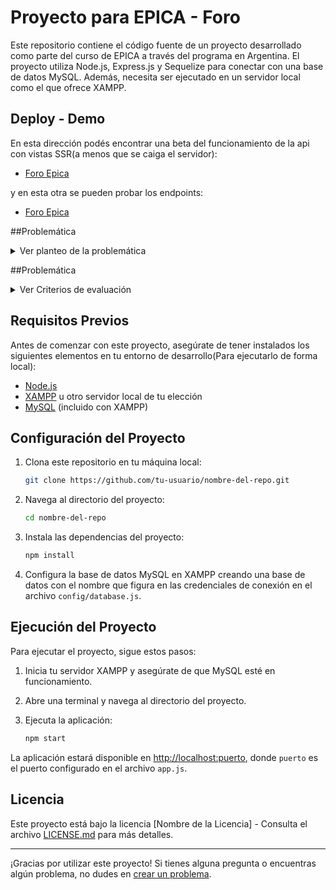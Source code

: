 
# Proyecto para EPICA - Foro 

Este repositorio contiene el código fuente de un proyecto desarrollado como parte del curso de EPICA a través del programa en Argentina. El proyecto utiliza Node.js, Express.js y Sequelize para conectar con una base de datos MySQL. Además, necesita ser ejecutado en un servidor local como el que ofrece XAMPP.

## Deploy - Demo
En esta dirección podés encontrar una beta del funcionamiento de la api con vistas SSR(a menos que se caiga el servidor):

- [Foro Epica](https://foro-epica.onrender.com/posts)

y en esta otra se pueden probar los endpoints:

- [Foro Epica](https://foro-epica.onrender.com/api/posts)

##Problemática
<details>
  <summary>Ver planteo de la problemática</summary>
  
  ### Creación de un Foro Personalizado para Publicar Contenido Multitemático
     * En un entorno individual y aislado, una persona busca tener la capacidad de crear y compartir publicaciones de temas variados en una página web personal. Cada publicación debe incluir un título descriptivo, contenido informativo, una fecha de creación y la opción de adjuntar el link de una imagen de internet para relacionarla con el contenido. En esta etapa del trabajo, no se requiere manejo de comentarios para las publicaciones.

    * Los estudiantes deben desarrollar un foro en el que esta persona pueda escribir y presentar sus publicaciones de manera atractiva. Esto implica el desarrollo de un formulario de creación de posts que permita ingresar el título y contenido del post, ingresar el enlance (URL) de una imagen de internet relevante y asignar la fecha de creación. Además, se espera que las imágenes se muestren de manera óptima y que el diseño general del foro sea responsivo, proporcionando una experiencia agradable en diferentes dispositivos.

    * La solución a esta problemática requerirá la utilización de tecnologías de programación web, como Node.js, EJS, MySQL y Sequelize. Para el Desarrollo de una interfaz intuitiva y funcional, es recomendable la implementación de Bootstrap lo cual asegurará un diseño responsivo y atractivo. Los estudiantes también tendrán la libertad de aplicar CSS personalizado si lo desean, lo que les permitirá ajustar el estilo y la apariencia del foro de acuerdo con los requisitos y preferencias de diseño. Así también tendrán que abordar cómo manejar la carga y visualización de imágenes, cómo guardar la información en una base de datos individual y cómo presentar las publicaciones en la página para lograr una experiencia efectiva y atractiva para el usuario.

    * Al resolver esta problemática, los estudiantes adquirirán habilidades esenciales en diseño de interfaces, manejo de bases de datos y programación web, permitiéndoles crear una solución personalizada para satisfacer las necesidades de esta persona en la publicación de contenido multitemático en su foro individual.

</details>

##Problemática
<details>
  <summary>Ver Criterios de evaluación</summary>
  01. Funcionalidad
El foro debe permitir agregar, leer, actualizar y eliminar posts, y mostrarlos correctamente en la página.

02. Modelo de Datos
Se debe utilizar el modelo de datos especificado con la tabla de posts.

03. Visualización de Datos
La vista de los post deben contar con los siguientes datos: Título del post, Contenido del post, la imagen relacionada con el link que se coloca en el formulario y la Fecha de creación del post.

04. Uso de Tecnologías
Correcta utilización de Node.js, Express, EJS, MySQL y Sequelize. Como así también correcta implementación y configuración de los Middlewares.

05. Diseño Responsivo
El trabajo debe tener implementado Bootstrap para asegurar que el diseño sea responsivo y se adapte a diferentes dispositivos.

06. Estilo Personalizado
Agregar CSS manual para personalizar y mejorar el diseño de acuerdo con la creatividad de los alumnos si así lo desea.

07. JavaScript
Utilizar JavaScript para obtener los datos del servidor, así como para editarlos y eliminarlos de forma síncrona.

08. Documentación
Correcta implementación de comentarios y calidad del código desarrollado.

09. Repositorio en GitHub
El link del repositorio creado en GitHub, debe tener visibilidad “público” y con el nombre establecido para su presentación. Además debe incluir un archivo “.gitignore” correctamente configurado.

10. Entrega
El trabajo debe ser entregado en tiempo y forma.
  
  </details>

## Requisitos Previos

Antes de comenzar con este proyecto, asegúrate de tener instalados los siguientes elementos en tu entorno de desarrollo(Para ejecutarlo de forma local):

- [Node.js](https://nodejs.org/)
- [XAMPP](https://www.apachefriends.org/index.html) u otro servidor local de tu elección
- [MySQL](https://www.mysql.com/) (incluido con XAMPP)

## Configuración del Proyecto

1. Clona este repositorio en tu máquina local:

   ```bash
   git clone https://github.com/tu-usuario/nombre-del-repo.git
   ```

2. Navega al directorio del proyecto:

   ```bash
   cd nombre-del-repo
   ```

3. Instala las dependencias del proyecto:

   ```bash
   npm install
   ```

4. Configura la base de datos MySQL en XAMPP creando una base de datos con el nombre que figura en las credenciales de conexión en el archivo `config/database.js`.

## Ejecución del Proyecto

Para ejecutar el proyecto, sigue estos pasos:

1. Inicia tu servidor XAMPP y asegúrate de que MySQL esté en funcionamiento.

2. Abre una terminal y navega al directorio del proyecto.

3. Ejecuta la aplicación:

   ```bash
   npm start
   ```

La aplicación estará disponible en [http://localhost:puerto](http://localhost:puerto), donde `puerto` es el puerto configurado en el archivo `app.js`.


## Licencia

Este proyecto está bajo la licencia [Nombre de la Licencia] - Consulta el archivo [LICENSE.md](LICENSE.md) para más detalles.

---

¡Gracias por utilizar este proyecto! Si tienes alguna pregunta o encuentras algún problema, no dudes en [crear un problema](https://github.com/Kapee87/foroEpica/issues).
